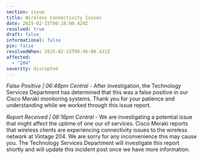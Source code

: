 ```yaml
---
section: issue
title: Wireless Connectivity Issues
date: 2025-02-15T00:16:00.429Z
resolved: true
draft: false
informational: false
pin: false
resolvedWhen: 2025-02-15T00:46:00.431Z
affected:
  - "204"
severity: disrupted
---
```

*False Positive | 06:46pm Central* - After investigation, the Technology Services Department has determined that this was a false positive in our Cisco Meraki monitoring systems. Thank you for your patience and understanding while we worked through this issue report.

*Report Received | 06:16pm Central* - We are investigating a potential issue that might affect the uptime of one our of services. Cisco Meraki reports that wireless clients are experiencing connectivity issues to the wireless network at Vintage 204. We are sorry for any inconvenience this may cause you. The Technology Services Department will investigate this report shortly and will update this incident post once we have more information.